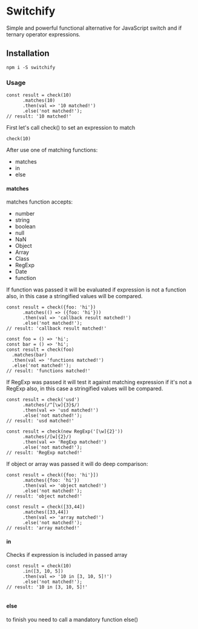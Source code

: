 # Switchify

Simple and powerful functional alternative for JavaScript switch and if ternary operator expressions.


## Installation

```
npm i -S switchify
```

### Usage

```
const result = check(10)
      .matches(10)
      .then(val => '10 matched!')
      .else('not matched!');
// result: '10 matched!'
```
First let's call check() to set an expression to match  
```
check(10)
```
After use one of matching functions:

- matches
- in
- else

#### matches

matches function accepts:
- number
- string
- boolean
- null
- NaN
- Object
- Array
- Class
- RegExp
- Date
- function

If function was passed it will be evaluated if expression is not a function also, 
in this case a stringified values will be compared.
```
const result = check({foo: 'hi'})
      .matches(() => ({foo: 'hi'}))
      .then(val => 'callback result matched!')
      .else('not matched!');      
// result: 'callback result matched!'

const foo = () => 'hi';
const bar = () => 'hi';
const result = check(foo)
  .matches(bar)
  .then(val => 'functions matched!')
  .else('not matched!');
// result: 'functions matched!'
```

If RegExp was passed it will test it against matching expression if it's not a RegExp also, 
in this case a stringified values will be compared. 
```
const result = check('usd')
      .matches(/^[\w]{3}$/)
      .then(val => 'usd matched!')
      .else('not matched!');
// result: 'usd matched!'

const result = check(new RegExp('[\w]{2}'))
      .matches(/[w]{2}/)
      .then(val => 'RegExp matched!')
      .else('not matched!');
// result: 'RegExp matched!'
```

If object or array was passed it will do deep comparison:
```
const result = check({foo: 'hi'}])
      .matches({foo: 'hi'})
      .then(val => 'object matched!')
      .else('not matched!');
// result: 'object matched!'

const result = check([33,44])
      .matches([33,44])
      .then(val => 'array matched!')
      .else('not matched!');
// result: 'array matched!'
```
#### in
Checks if expression is included in passed array
```
const result = check(10)
      .in([3, 10, 5])
      .then(val => '10 in [3, 10, 5]!')
      .else('not matched!');
// result: '10 in [3, 10, 5]!'
      
```
#### else
to finish you need to call a mandatory function else()
